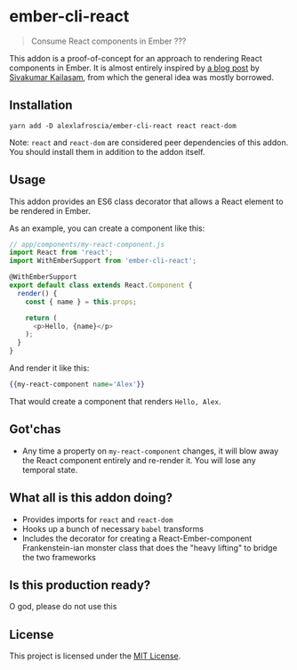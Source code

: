 ember-cli-react
==============================================================================
> Consume React components in Ember ???

This addon is a proof-of-concept for an approach to rendering React components in Ember. It is almost entirely inspired by [a blog post][blog-post] by [Sivakumar Kailasam][sivakumar], from which the general idea was mostly borrowed.

Installation
------------------------------------------------------------------------------

```
yarn add -D alexlafroscia/ember-cli-react react react-dom
```

Note: `react` and `react-dom` are considered peer dependencies of this addon. You should install them in addition to the addon itself.


Usage
------------------------------------------------------------------------------

This addon provides an ES6 class decorator that allows a React element to be rendered in Ember.

As an example, you can create a component like this:


```javascript
// app/components/my-react-component.js
import React from 'react';
import WithEmberSupport from 'ember-cli-react';

@WithEmberSupport
export default class extends React.Component {
  render() {
    const { name } = this.props;

    return (
      <p>Hello, {name}</p>
    );
  }
}
```

And render it like this:

```handlebars
{{my-react-component name='Alex'}}
```

That would create a component that renders `Hello, Alex`.

Got'chas
------------------------------------------------------------------------------

* Any time a property on `my-react-component` changes, it will blow away the React component entirely and re-render it. You will lose any temporal state.

What all is this addon doing?
------------------------------------------------------------------------------

* Provides imports for `react` and `react-dom`
* Hooks up a bunch of necessary `babel` transforms
* Includes the decorator for creating a React-Ember-component Frankenstein-ian monster class that does the "heavy lifting" to bridge the two frameworks

Is this production ready?
------------------------------------------------------------------------------

O god, please do not use this


License
------------------------------------------------------------------------------

This project is licensed under the [MIT License](LICENSE.md).

[blog-post]: https://medium.com/@sivakumar_k/using-react-components-in-your-ember-app-8f7805d409b0
[sivakumar]: https://github.com/sivakumar-kailasam
